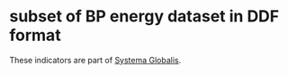 # subset of BP energy dataset in DDF format

These indicators are part of [Systema Globalis](https://github.com/open-numbers/ddf--gapminder--systema_globalis).
